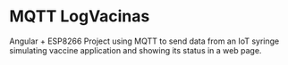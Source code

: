 # MQTT LogVacinas
Angular + ESP8266 Project using MQTT to send data from an IoT syringe simulating vaccine application and showing its status in a web page.
